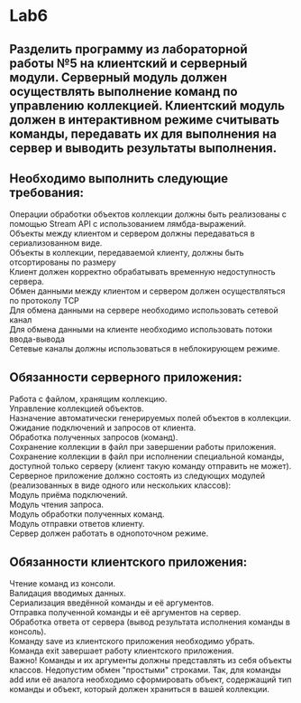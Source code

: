 # Lab6
## Разделить программу из лабораторной работы №5 на клиентский и серверный модули. Серверный модуль должен осуществлять выполнение команд по управлению коллекцией. Клиентский модуль должен в интерактивном режиме считывать команды, передавать их для выполнения на сервер и выводить результаты выполнения.

## Необходимо выполнить следующие требования:

Операции обработки объектов коллекции должны быть реализованы с помощью Stream API с использованием лямбда-выражений.<br/>
Объекты между клиентом и сервером должны передаваться в сериализованном виде.<br/>
Объекты в коллекции, передаваемой клиенту, должны быть отсортированы по размеру<br/>
Клиент должен корректно обрабатывать временную недоступность сервера.<br/>
Обмен данными между клиентом и сервером должен осуществляться по протоколу TCP<br/>
Для обмена данными на сервере необходимо использовать сетевой канал<br/>
Для обмена данными на клиенте необходимо использовать потоки ввода-вывода<br/>
Сетевые каналы должны использоваться в неблокирующем режиме.<br/>
## Обязанности серверного приложения:

Работа с файлом, хранящим коллекцию.<br/>
Управление коллекцией объектов.<br/>
Назначение автоматически генерируемых полей объектов в коллекции.<br/>
Ожидание подключений и запросов от клиента.<br/>
Обработка полученных запросов (команд).<br/>
Сохранение коллекции в файл при завершении работы приложения.<br/>
Сохранение коллекции в файл при исполнении специальной команды, доступной только серверу (клиент такую команду отправить не может).<br/>
Серверное приложение должно состоять из следующих модулей (реализованных в виде одного или нескольких классов):<br/>
Модуль приёма подключений.<br/>
Модуль чтения запроса.<br/>
Модуль обработки полученных команд.<br/>
Модуль отправки ответов клиенту.<br/>
Сервер должен работать в однопоточном режиме.<br/>
## Обязанности клиентского приложения:

Чтение команд из консоли.<br/>
Валидация вводимых данных.<br/>
Сериализация введённой команды и её аргументов.<br/>
Отправка полученной команды и её аргументов на сервер.<br/>
Обработка ответа от сервера (вывод результата исполнения команды в консоль).<br/>
Команду save из клиентского приложения необходимо убрать.<br/>
Команда exit завершает работу клиентского приложения.<br/>
Важно! Команды и их аргументы должны представлять из себя объекты классов. Недопустим обмен "простыми" строками. Так, для команды add или её аналога необходимо сформировать объект, содержащий тип команды и объект, который должен храниться в вашей коллекции.
